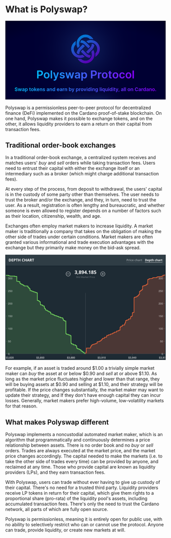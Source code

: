 # What is Polyswap?

![](.gitbook/assets/screenshot-from-2021-10-05-18-22-55.png)

Polyswap is a permissionless peer-to-peer protocol for decentralized finance (DeFi) implemented on the Cardano proof-of-stake blockchain. On one hand, Polyswap makes it possible to exchange tokens, and on the other, it allows liquidity providers to earn a return on their capital from transaction fees.

## Traditional order-book exchanges

In a traditional order-book exchange, a centralized system receives and matches users' _buy_ and _sell_ orders while taking transaction fees. Users need to entrust their capital with either the exchange itself or an intermediary such as a broker (which might charge additional transaction fees).

At every step of the process, from deposit to withdrawal, the users' capital is in the custody of some party other than themselves. The user needs to trust the broker and/or the exchange, and they, in turn, need to trust the user. As a result, registration is often lengthy and bureaucratic, and whether someone is even allowed to register depends on a number of factors such as their location, citizenship, wealth, and age.

Exchanges often employ market makers to increase liquidity. A market maker is traditionally a company that takes on the obligation of making the other side of trades under certain conditions. Market makers are often granted various informational and trade execution advantages with the exchange but they primarily make money on the bid-ask spread.

![](.gitbook/assets/order-book-depth.png)

For example, if an asset is traded around $1.00 a trivially simple market maker can _buy_ the asset at or below $0.90 and _sell_ at or above $1.10. As long as the market price fluctuates higher and lower than that range, they will be buying assets at $0.90 and selling at $1.10, and their strategy will be profitable. If the price changes substantially, the market maker may want to update their strategy, and If they don't have enough capital they can incur losses. Generally, market makers prefer high-volume, low-volatility markets for that reason.

## What makes Polyswap different

Polyswap implements a noncustodial automated market maker, which is an algorithm that programmatically and continuously determines a price relationship between assets. There is no order book and no _buy_ or _sell_ orders. Trades are always executed at the market price, and the market price changes accordingly. The capital needed to make the markets (i.e. to take the other side of trades every time) can be provided by anyone, and reclaimed at any time. Those who provide capital are known as liquidity providers (LPs), and they earn transaction fees.

With Polyswap, users can trade without ever having to give up custody of their capital. There's no need for a trusted third party. Liquidity providers receive LP tokens in return for their capital, which give them rights to a proportional share (pro-rata) of the liquidity pool's assets, including accumulated transaction fees. There's only the need to trust the Cardano network, all parts of which are fully open source.

Polyswap is permissionless, meaning it is entirely open for public use, with no ability to selectively restrict who can or cannot use the protocol. Anyone can trade, provide liquidity, or create new markets at will.
